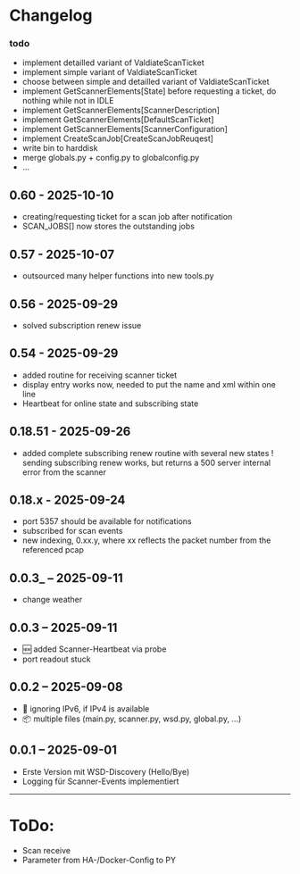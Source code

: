 # Changelog

### todo
- implement detailled variant of ValdiateScanTicket
- implement simple variant of ValdiateScanTicket
- choose between simple and detailled variant of ValdiateScanTicket
- implement GetScannerElements[State] before requesting a ticket, do nothing while not in IDLE
- implement GetScannerElements[ScannerDescription]
- implement GetScannerElements[DefaultScanTicket]
- implement GetScannerElements[ScannerConfiguration]
- implement CreateScanJob[CreateScanJobReuqest]
- write bin to harddisk
- merge globals.py + config.py to globalconfig.py
- ...

## 0.60 - 2025-10-10
- creating/requesting ticket for a scan job after notification
- SCAN_JOBS[] now stores the outstanding jobs

## 0.57 - 2025-10-07
- outsourced many helper functions into new tools.py

## 0.56 - 2025-09-29
- solved subscription renew issue

## 0.54 - 2025-09-29
- added routine for receiving scanner ticket
- display entry works now, needed to put the name and xml within one line
- Heartbeat for online state and subscribing state

## 0.18.51 - 2025-09-26
- added complete subscribing renew routine with several new states
! sending subscribing renew works, but returns a 500 server internal error from the scanner

## 0.18.x - 2025-09-24
- port 5357 should be available for notifications
- subscribed for scan events
- new indexing, 0.xx.y, where xx reflects the packet number from the referenced pcap

## 0.0.3_ – 2025-09-11
- change weather

## 0.0.3 – 2025-09-11
- 🆕 added Scanner-Heartbeat via probe
- port readout stuck

## 0.0.2 – 2025-09-08
- 🔧 ignoring IPv6, if IPv4 is available
- 📦 multiple files (main.py, scanner.py, wsd.py, global.py, ...)

## 0.0.1 – 2025-09-01
- Erste Version mit WSD-Discovery (Hello/Bye)
- Logging für Scanner-Events implementiert

---
# ToDo:
- Scan receive
- Parameter from HA-/Docker-Config to PY
